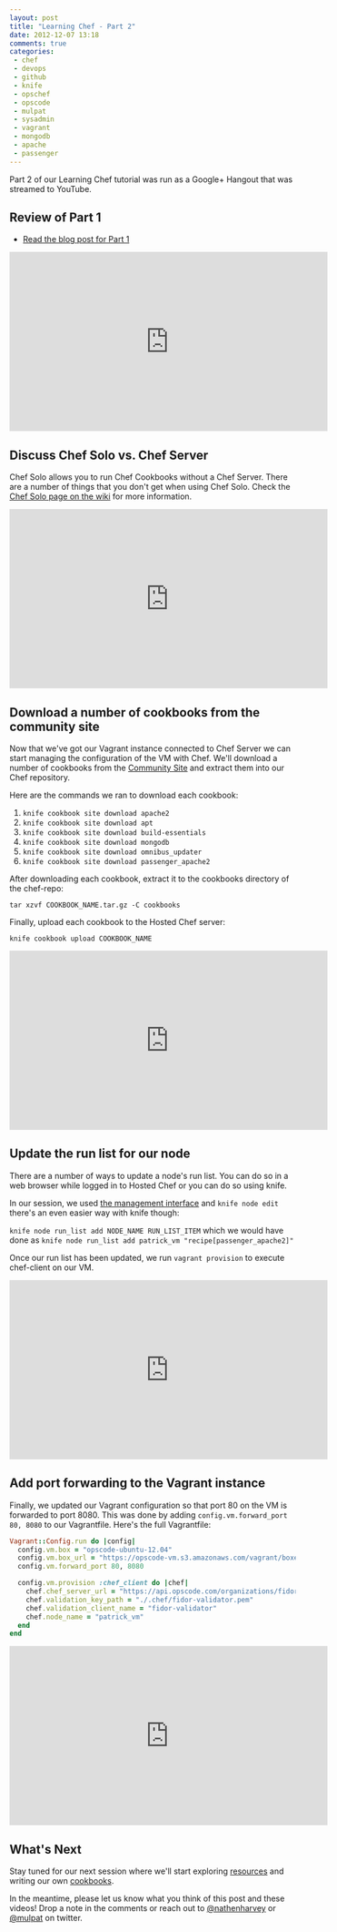 ```yaml
---
layout: post
title: "Learning Chef - Part 2"
date: 2012-12-07 13:18
comments: true
categories: 
 - chef
 - devops
 - github
 - knife
 - opschef
 - opscode
 - mulpat
 - sysadmin
 - vagrant
 - mongodb
 - apache
 - passenger
---
```


Part 2 of our Learning Chef tutorial was run as a Google+ Hangout that was streamed to YouTube.

## Review of Part 1

* [Read the blog post for Part 1](http://nathenharvey.com/blog/2012/12/06/learning-chef-part-1/)

<iframe width="560" height="315" src="http://www.youtube.com/embed/K_S-yxKfYek?start=35" frameborder="0" allowfullscreen></iframe>

## Discuss Chef Solo vs. Chef Server
Chef Solo allows you to run Chef Cookbooks without a Chef Server.  There are a number of things that you don't get when using Chef Solo.  Check the [Chef Solo page on the wiki](http://wiki.opscode.com/display/chef/Chef+Solo) for more information.

<iframe width="560" height="315" src="http://www.youtube.com/embed/K_S-yxKfYek?start=344" frameborder="0" allowfullscreen></iframe>

<!-- more --> 

## Download a number of cookbooks from the community site

Now that we've got our Vagrant instance connected to Chef Server we can start managing the configuration of the VM with Chef.  We'll download a number of cookbooks from the [Community Site](http://community.opscode.com) and extract them into our Chef repository.

Here are the commands we ran to download each cookbook:

1. `knife cookbook site download apache2`
1. `knife cookbook site download apt`
1. `knife cookbook site download build-essentials`
1. `knife cookbook site download mongodb`
1. `knife cookbook site download omnibus_updater`
1. `knife cookbook site download passenger_apache2`

After downloading each cookbook, extract it to the cookbooks directory of the chef-repo:

`tar xzvf COOKBOOK_NAME.tar.gz -C cookbooks`

Finally, upload each cookbook to the Hosted Chef server:

`knife cookbook upload COOKBOOK_NAME`

<iframe width="560" height="315" src="http://www.youtube.com/embed/K_S-yxKfYek?start=482" frameborder="0" allowfullscreen></iframe>

## Update the run list for our node

There are a number of ways to update a node's run list.  You can do so in a web browser while logged in to Hosted Chef or you can do so using knife.

In our session, we used [the management interface](http://www.youtube.com/watch?v=K_S-yxKfYek&t=18m47s) and `knife node edit` there's an even easier way with knife though:

`knife node run_list add NODE_NAME RUN_LIST_ITEM` which we would have done as `knife node run_list add patrick_vm "recipe[passenger_apache2]"`

Once our run list has been updated, we run `vagrant provision` to execute chef-client on our VM.

<iframe width="560" height="315" src="http://www.youtube.com/embed/K_S-yxKfYek?start=1885" frameborder="0" allowfullscreen></iframe>


## Add port forwarding to the Vagrant instance

Finally, we updated our Vagrant configuration so that port 80 on the VM is forwarded to port 8080.  This was done by adding `config.vm.forward_port 80, 8080` to our Vagrantfile.  Here's the full Vagrantfile:

``` ruby Vagrantfile
Vagrant::Config.run do |config|
  config.vm.box = "opscode-ubuntu-12.04"
  config.vm.box_url = "https://opscode-vm.s3.amazonaws.com/vagrant/boxes/opscode-ubuntu-12.04.box"
  config.vm.forward_port 80, 8080

  config.vm.provision :chef_client do |chef|
    chef.chef_server_url = "https://api.opscode.com/organizations/fidor"
    chef.validation_key_path = "./.chef/fidor-validator.pem"
    chef.validation_client_name = "fidor-validator"
    chef.node_name = "patrick_vm"
  end
end
```

<iframe width="560" height="315" src="http://www.youtube.com/embed/K_S-yxKfYek?start=3078" frameborder="0" allowfullscreen></iframe>

## What's Next

Stay tuned for our next session where we'll start exploring [resources](http://docs.opscode.com/resource.html) and writing our own [cookbooks](http://docs.opscode.com/essentials_cookbooks.html).

In the meantime, please let us know what you think of this post and these videos!  Drop a note in the comments or reach out to [@nathenharvey](https://twitter.com/nathenharvey) or [@mulpat](http://twitter.com/mulpat) on twitter.


